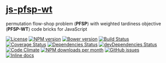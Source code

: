 [js-pfsp-wt](http://make-github-pseudonymous-again.github.io/js-pfsp-wt)
==

permutation flow-shop problem (**PFSP**) with weighted tardiness objective (**PFSP-WT**) code bricks for JavaScript

[![License](https://img.shields.io/github/license/aureooms/js-pfsp-wt.svg?style=flat)](https://raw.githubusercontent.com/aureooms/js-pfsp-wt/master/LICENSE)
[![NPM version](https://img.shields.io/npm/v/@aureooms/js-pfsp-wt.svg?style=flat)](https://www.npmjs.org/package/@aureooms/js-pfsp-wt)
[![Bower version](https://img.shields.io/bower/v/@aureooms/js-pfsp-wt.svg?style=flat)](http://bower.io/search/?q=@aureooms/js-pfsp-wt)
[![Build Status](https://img.shields.io/travis/aureooms/js-pfsp-wt.svg?style=flat)](https://travis-ci.org/aureooms/js-pfsp-wt)
[![Coverage Status](https://img.shields.io/coveralls/aureooms/js-pfsp-wt.svg?style=flat)](https://coveralls.io/r/aureooms/js-pfsp-wt)
[![Dependencies Status](https://img.shields.io/david/aureooms/js-pfsp-wt.svg?style=flat)](https://david-dm.org/aureooms/js-pfsp-wt#info=dependencies)
[![devDependencies Status](https://img.shields.io/david/dev/aureooms/js-pfsp-wt.svg?style=flat)](https://david-dm.org/aureooms/js-pfsp-wt#info=devDependencies)
[![Code Climate](https://img.shields.io/codeclimate/github/aureooms/js-pfsp-wt.svg?style=flat)](https://codeclimate.com/github/aureooms/js-pfsp-wt)
[![NPM downloads per month](https://img.shields.io/npm/dm/@aureooms/js-pfsp-wt.svg?style=flat)](https://www.npmjs.org/package/@aureooms/js-pfsp-wt)
[![GitHub issues](https://img.shields.io/github/issues/aureooms/js-pfsp-wt.svg?style=flat)](https://github.com/aureooms/js-pfsp-wt/issues)
[![Inline docs](http://inch-ci.org/github/aureooms/js-pfsp-wt.svg?branch=master&style=shields)](http://inch-ci.org/github/aureooms/js-pfsp-wt)
